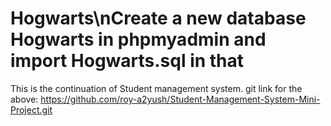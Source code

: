 # Hogwarts\nCreate a new database Hogwarts in phpmyadmin and import Hogwarts.sql in that
This is the continuation of Student management system.
git link for the above: https://github.com/roy-a2yush/Student-Management-System-Mini-Project.git
